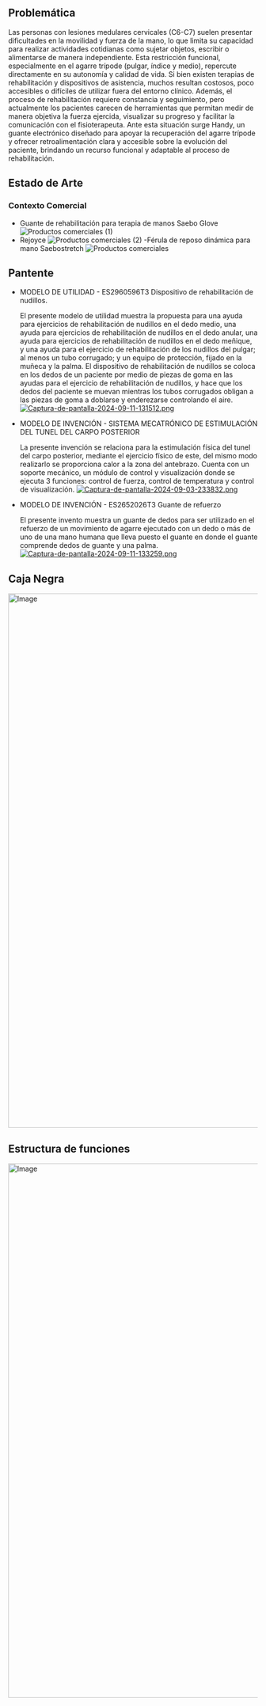 
## Problemática
Las personas con lesiones medulares cervicales (C6-C7) suelen presentar dificultades en la movilidad y fuerza de la mano, lo que limita su capacidad para realizar actividades cotidianas como sujetar objetos, escribir o alimentarse de manera independiente. Esta restricción funcional, especialmente en el agarre trípode (pulgar, índice y medio), repercute directamente en su autonomía y calidad de vida.
Si bien existen terapias de rehabilitación y dispositivos de asistencia, muchos resultan costosos, poco accesibles o difíciles de utilizar fuera del entorno clínico. Además, el proceso de rehabilitación requiere constancia y seguimiento, pero actualmente los pacientes carecen de herramientas que permitan medir de manera objetiva la fuerza ejercida, visualizar su progreso y facilitar la comunicación con el fisioterapeuta.
Ante esta situación surge Handy, un guante electrónico diseñado para apoyar la recuperación del agarre trípode y ofrecer retroalimentación clara y accesible sobre la evolución del paciente, brindando un recurso funcional y adaptable al proceso de rehabilitación.

## Estado de Arte
### Contexto Comercial
- Guante de rehabilitación para terapia de manos Saebo Glove
![Productos comerciales (1)](https://github.com/user-attachments/assets/e8efa1b8-2814-4b3f-81f3-c0363b5c26a0)
- Rejoyce
![Productos comerciales (2)](https://github.com/user-attachments/assets/a470e5ca-63ef-4c5a-95bf-933e221e64e8)
-Férula de reposo dinámica para mano Saebostretch
![Productos comerciales](https://github.com/user-attachments/assets/13843ca6-f0c5-4be7-9388-2270afd80969)

## Pantente
- MODELO DE UTILIDAD - ES2960596T3 Dispositivo de rehabilitación de nudillos.

  El presente modelo de utilidad muestra la propuesta para una ayuda para ejercicios de rehabilitación de nudillos en el dedo medio, una ayuda para ejercicios de     rehabilitación de nudillos en el dedo anular, una ayuda para ejercicios de rehabilitación de nudillos en el dedo meñique, y una ayuda para el ejercicio de          rehabilitación de los nudillos del pulgar; al menos un tubo corrugado; y un equipo de protección, fijado en la muñeca y la palma. El dispositivo de               rehabilitación  de nudillos se coloca en los dedos de un paciente por medio de piezas de goma en las ayudas para el ejercicio de rehabilitación de nudillos, y hace que los dedos del paciente se muevan mientras los tubos corrugados obligan a las piezas de goma a doblarse y enderezarse controlando el aire.
[![Captura-de-pantalla-2024-09-11-131512.png](https://i.postimg.cc/ZRv4v0rg/Captura-de-pantalla-2024-09-11-131512.png)](https://postimg.cc/CB0WWhrH)
- MODELO DE INVENCIÓN - SISTEMA MECATRÓNICO DE ESTIMULACIÓN DEL TUNEL DEL CARPO POSTERIOR

  La presente invención se relaciona para la estimulación física del tunel del carpo posterior, mediante el ejercicio físico de este, del mismo modo realizarlo se   proporciona calor a la zona del antebrazo. Cuenta con un soporte mecánico, un módulo de control y visualización donde se ejecuta 3 funciones: control de fuerza,   control de temperatura y control de visualización.
  [![Captura-de-pantalla-2024-09-03-233832.png](https://i.postimg.cc/7P50L3by/Captura-de-pantalla-2024-09-03-233832.png)](https://postimg.cc/Z0hC7yrf)
- MODELO DE INVENCIÓN - ES2652026T3 Guante de refuerzo

  El presente invento muestra un guante de dedos para ser utilizado en el refuerzo de un movimiento de agarre ejecutado con un dedo o más de uno de una mano humana   que lleva puesto el guante en donde el guante comprende dedos de guante y una palma.
  [![Captura-de-pantalla-2024-09-11-133259.png](https://i.postimg.cc/pL1S5vP5/Captura-de-pantalla-2024-09-11-133259.png)](https://postimg.cc/jDPcBGwR)

  

## Caja Negra
<img width="1920" height="1080" alt="Image" src="https://github.com/user-attachments/assets/a608e7c3-da9b-4cf7-94c4-e7ba90498dbf" />

## Estructura de funciones
<img width="1920" height="1080" alt="Image" src="https://github.com/user-attachments/assets/ed5cf486-54df-4195-aabf-23f50a0cfeaa" />
